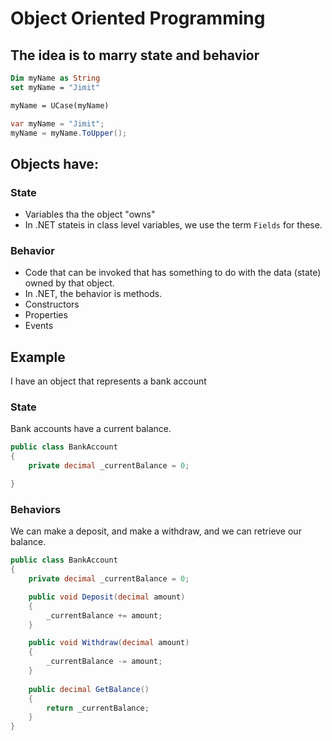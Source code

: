 # Object Oriented Programming

## The idea is to marry state and behavior

```vb
Dim myName as String
set myName = "Jimit"

myName = UCase(myName)
```

```csharp
var myName = "Jimit";
myName = myName.ToUpper();
```

## Objects have:

### State
- Variables tha the object "owns"
- In .NET stateis in class level variables, we use the term `Fields` for these.

### Behavior
- Code that can be invoked that has something to do with the data (state) owned by that object.
- In .NET, the behavior is methods.
- Constructors
- Properties
- Events

## Example

I have an object that represents a bank account

### State

Bank accounts have a current balance.

```csharp
public class BankAccount 
{
    private decimal _currentBalance = 0;

}
```

### Behaviors

We can make a deposit, and make a withdraw, and we can retrieve our balance.

```csharp
public class BankAccount 
{
    private decimal _currentBalance = 0;

    public void Deposit(decimal amount) 
    {
        _currentBalance += amount;
    }

    public void Withdraw(decimal amount) 
    {
        _currentBalance -= amount;
    }
    
    public decimal GetBalance() 
    {
        return _currentBalance;
    }
}
```
